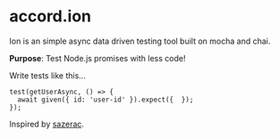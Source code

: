 # accord.ion

Ion is an simple async data driven testing tool built on mocha and chai.

**Purpose**: Test Node.js promises with less code!

Write tests like this...

```
test(getUserAsync, () => {
  await given({ id: 'user-id' }).expect({  });
});
```

Inspired by [sazerac](https://github.com/sazeracjs/sazerac).
